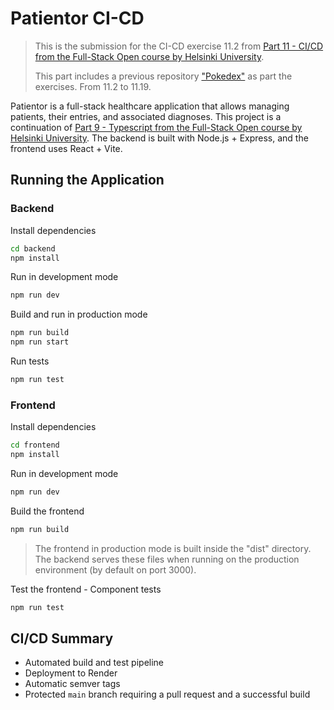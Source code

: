 # Patientor CI-CD

> This is the submission for the CI-CD exercise 11.2 from [Part 11 - CI/CD from the Full-Stack Open course by Helsinki University](https://fullstackopen.com/en/part11).
>
> This part includes a previous repository ["Pokedex"](https://github.com/lucksei/full-stack-open-pokedex) as part the exercises. From 11.2 to 11.19.

Patientor is a full-stack healthcare application that allows managing patients, their entries, and associated diagnoses. This project is a continuation of [Part 9 - Typescript from the Full-Stack Open course by Helsinki University](https://fullstackopen.com/en/part9). The backend is built with Node.js + Express, and the frontend uses React + Vite.

## Running the Application

### Backend

Install dependencies

```bash
cd backend
npm install
```

Run in development mode

```bash
npm run dev
```

Build and run in production mode

```bash
npm run build
npm run start
```

Run tests

```bash
npm run test
```

### Frontend

Install dependencies

```bash
cd frontend
npm install
```

Run in development mode

```bash
npm run dev
```

Build the frontend

```bash
npm run build
```

> The frontend in production mode is built inside the "dist" directory. The backend serves these files when running on the production environment (by default on port 3000).

Test the frontend - Component tests

```bash
npm run test
```

## CI/CD Summary

- Automated build and test pipeline
- Deployment to Render
- Automatic semver tags
- Protected `main` branch requiring a pull request and a successful build
